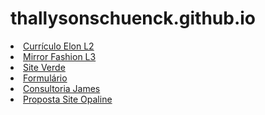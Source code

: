 # thallysonschuenck.github.io

<li><a href="curriculo" target="_blank">Currículo Elon L2</a></li>
<li><a href="mirrorfashion" target="_blank">Mirror Fashion L3</a></li>
<li><a href="lab03" target="_blank">Site Verde</a></li>
<li><a href="lab04" target="_blank">Formulário</a></li>
<li><a href="consultoria" target="_blank">Consultoria James</a></li>
<li><a href="opaline" target="_blank">Proposta Site Opaline</a></li>
